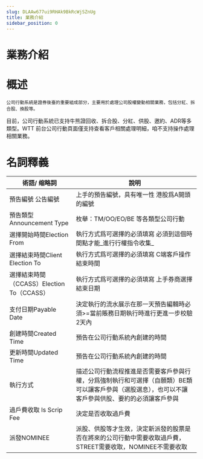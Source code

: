 ```yaml
---
slug: DLAAw677ui9RHAk9BkRcWjSZnUg
title: 業務介紹
sidebar_position: 0
---
```



# 業務介紹


# 概述


    公司行動系統是證券後臺的重要組成部分，主要用於處理公司股權變動相關業務，包括分紅、拆合股、換股等。


目前，公司行動系統已支持牛熊證回收、拆合股、分紅、供股、邀約、ADR等多類型。WTT 前台公司行動頁面僅支持查看客戶相關處理明細，咱不支持操作處理相關業務。


# 名詞釋義


| **術語/ 缩略詞**                     | **說明**                                                                      |
| ------------------------------- | --------------------------------------------------------------------------- |
| 預告編號 公告編號                       | 上手的預告編號，具有唯一性 港股爲A開頭的編號                                                     |
| 預告類型Announcement Type           | 枚舉：TM/OO/EO/BE 等各類型公司行動                                                     |
| 選擇開始時間Election From             | 執行方式爲可選擇的必須填寫 必須到這個時間點才能_進行行權指令收集_                                          |
| 選擇結束時間Client Election To        | 執行方式爲可選擇的必須填寫 C端客戶操作結束時間                                                    |
| 選擇結束時間（CCASS）Election To（CCASS） | 執行方式爲可選擇的必須填寫 上手券商選擇結束日期                                                    |
| 支付日期Payable Date                | 決定執行的流水展示在那一天預告編輯時必須>=當前賬務日期執行時進行更進一步校驗2天內                                  |
| 創建時間Created Time                | 預告在公司行動系統內創建的時間                                                             |
| 更新時間Updated Time                | 預告在公司行動系統內創建的時間                                                             |
| 執行方式                            | 描述公司行動流程推進是否需要客戶參與行權，分爲強制執行和可選擇（自願類）BE類可以讓客戶參與（選股選息），也可以不讓客戶參與供股、要約的必須讓客戶參與 |
| 過戶費收取 Is Scrip Fee              | 決定是否收取過戶費                                                                   |
| 派發NOMINEE                       | 派股、供股等才生效，決定新派發的股票是否在將來的公司行動中需要收取過戶費，STREET需要收取，NOMINEE不需要收取                |

